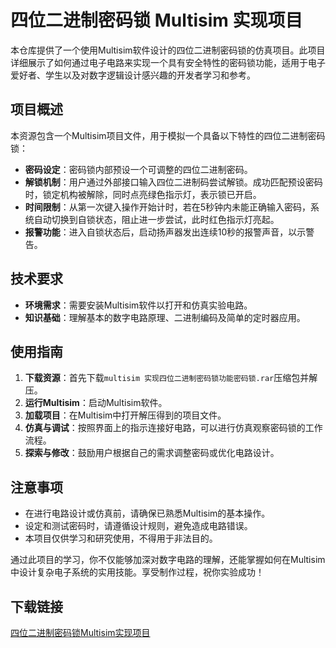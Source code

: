 # 四位二进制密码锁 Multisim 实现项目

本仓库提供了一个使用Multisim软件设计的四位二进制密码锁的仿真项目。此项目详细展示了如何通过电子电路来实现一个具有安全特性的密码锁功能，适用于电子爱好者、学生以及对数字逻辑设计感兴趣的开发者学习和参考。

## 项目概述

本资源包含一个Multisim项目文件，用于模拟一个具备以下特性的四位二进制密码锁：

- **密码设定**：密码锁内部预设一个可调整的四位二进制密码。
- **解锁机制**：用户通过外部接口输入四位二进制码尝试解锁。成功匹配预设密码时，锁定机构被解除，同时点亮绿色指示灯，表示锁已开启。
- **时间限制**：从第一次键入操作开始计时，若在5秒钟内未能正确输入密码，系统自动切换到自锁状态，阻止进一步尝试，此时红色指示灯亮起。
- **报警功能**：进入自锁状态后，启动扬声器发出连续10秒的报警声音，以示警告。

## 技术要求

- **环境需求**：需要安装Multisim软件以打开和仿真实验电路。
- **知识基础**：理解基本的数字电路原理、二进制编码及简单的定时器应用。

## 使用指南

1. **下载资源**：首先下载`multisim 实现四位二进制密码锁功能密码锁.rar`压缩包并解压。
2. **运行Multisim**：启动Multisim软件。
3. **加载项目**：在Multisim中打开解压得到的项目文件。
4. **仿真与调试**：按照界面上的指示连接好电路，可以进行仿真观察密码锁的工作流程。
5. **探索与修改**：鼓励用户根据自己的需求调整密码或优化电路设计。

## 注意事项

- 在进行电路设计或仿真前，请确保已熟悉Multisim的基本操作。
- 设定和测试密码时，请遵循设计规则，避免造成电路错误。
- 本项目仅供学习和研究使用，不得用于非法目的。

通过此项目的学习，你不仅能够加深对数字电路的理解，还能掌握如何在Multisim中设计复杂电子系统的实用技能。享受制作过程，祝你实验成功！

## 下载链接

[四位二进制密码锁Multisim实现项目](https://pan.quark.cn/s/b41607808aba)